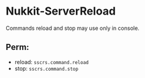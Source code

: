 # Nukkit-ServerReload

Commands reload and stop may use only in console.

## Perm: 
* reload: `sscrs.command.reload`
* stop: `sscrs.command.stop`
